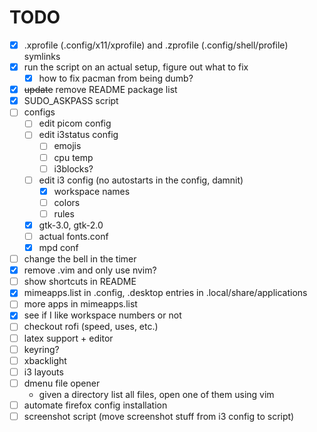 # TODO

- [x] .xprofile (.config/x11/xprofile) and .zprofile (.config/shell/profile) symlinks
- [x] run the script on an actual setup, figure out what to fix
    - [x] how to fix pacman from being dumb?
- [x] ~~update~~ remove README package list
- [x] SUDO_ASKPASS script
- [ ] configs
    - [ ] edit picom config
    - [ ] edit i3status config
        - [ ] emojis
        - [ ] cpu temp
        - [ ] i3blocks?
    - [ ] edit i3 config (no autostarts in the config, damnit)
        - [x] workspace names
        - [ ] colors
        - [ ] rules
    - [x] gtk-3.0, gtk-2.0
    - [ ] actual fonts.conf
    - [x] mpd conf
- [ ] change the bell in the timer
- [x] remove .vim and only use nvim?
- [ ] show shortcuts in README
- [x] mimeapps.list in .config, .desktop entries in .local/share/applications
- [ ] more apps in mimeapps.list
- [x] see if I like workspace numbers or not
- [ ] checkout rofi (speed, uses, etc.)
- [ ] latex support + editor
- [ ] keyring?
- [ ] xbacklight
- [ ] i3 layouts
- [ ] dmenu file opener
    - given a directory list all files, open one of them using vim
- [ ] automate firefox config installation
- [ ] screenshot script (move screenshot stuff from i3 config to script)
